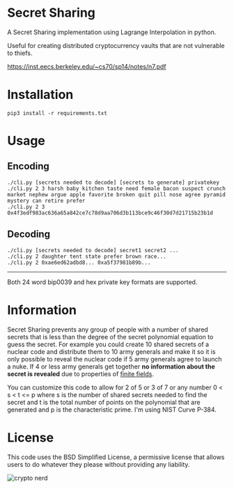 # Secret Sharing

A Secret Sharing implementation using Lagrange Interpolation in python.

Useful for creating distributed cryptocurrency vaults that are not vulnerable to thiefs.

https://inst.eecs.berkeley.edu/~cs70/sp14/notes/n7.pdf

# Installation 

```
pip3 install -r requirements.txt
```

# Usage
## Encoding
```
./cli.py [secrets needed to decode] [secrets to generate] privatekey
./cli.py 2 3 harsh baby kitchen taste need female bacon suspect crunch market nephew argue apple favorite broken quit pill nose agree pyramid mystery can retire prefer
./cli.py 2 3 0x4f3edf983ac636a65a842ce7c78d9aa706d3b113bce9c46f30d7d21715b23b1d
```

## Decoding

```
./cli.py [secrets needed to decode] secret1 secret2 ... 
./cli.py 2 daughter tent state prefer brown race...
./cli.py 2 0xae6ed62adbd8... 0xa5f37981b89b...
```

---
Both 24 word bip0039 and hex private key formats are supported.

# Information

Secret Sharing prevents any group of people with a number of shared secrets that is less than the degree of the secret polynomial equation to guess the secret. For example you could create 10 shared secrets of a nuclear code and distribute them to 10 army generals and make it so it is only possible to reveal the nuclear code if 5 army generals agree to launch a nuke. If 4 or less army generals get together **no information about the secret is revealed** due to properties of [finite fields](https://en.wikipedia.org/wiki/Finite_field_arithmetic).

You can customize this code to allow for 2 of 5 or 3 of 7 or any number 0 < s < t <= p where s is the number of shared secrets needed to find the secret and t is the total number of points on the polynomial that are generated and p is the characteristic prime. I'm using NIST Curve P-384.

# License

This code uses the BSD Simplified License, a permissive license that allows users to do whatever they please without providing any liability.

![crypto nerd](https://imgs.xkcd.com/comics/security.png)
